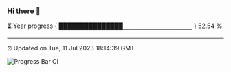 ### Hi there 👋

⏳ Year progress { ███████████████▁▁▁▁▁▁▁▁▁▁▁▁▁▁▁ } 52.54 %

---

⏰ Updated on Tue, 11 Jul 2023 18:14:39 GMT

![Progress Bar CI](https://github.com/liununu/liununu/workflows/Progress%20Bar%20CI/badge.svg)
